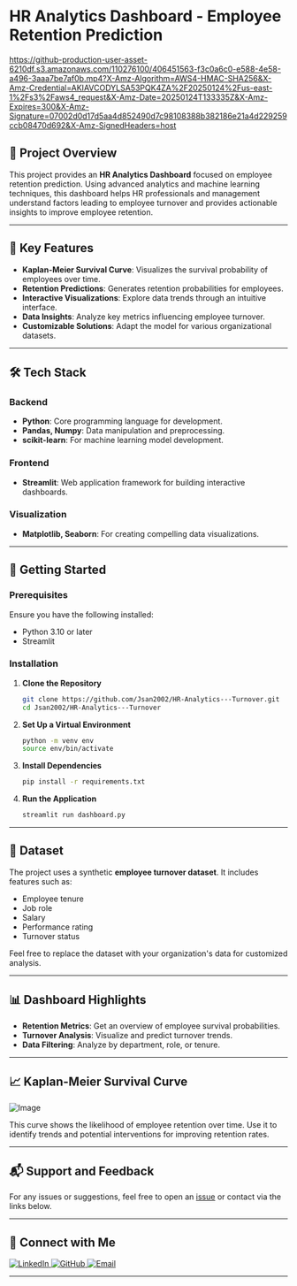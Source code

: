 # HR Analytics Dashboard - Employee Retention Prediction

https://github-production-user-asset-6210df.s3.amazonaws.com/110276100/406451563-f3c0a6c0-e588-4e58-a496-3aaa7be7af0b.mp4?X-Amz-Algorithm=AWS4-HMAC-SHA256&X-Amz-Credential=AKIAVCODYLSA53PQK4ZA%2F20250124%2Fus-east-1%2Fs3%2Faws4_request&X-Amz-Date=20250124T133335Z&X-Amz-Expires=300&X-Amz-Signature=07002d0d17d5aa4d852490d7c98108388b382186e21a4d229259ccb08470d692&X-Amz-SignedHeaders=host

## 📄 Project Overview

This project provides an **HR Analytics Dashboard** focused on employee retention prediction. Using advanced analytics and machine learning techniques, this dashboard helps HR professionals and management understand factors leading to employee turnover and provides actionable insights to improve employee retention.

---

## 🎯 Key Features

- **Kaplan-Meier Survival Curve**: Visualizes the survival probability of employees over time.
- **Retention Predictions**: Generates retention probabilities for employees.
- **Interactive Visualizations**: Explore data trends through an intuitive interface.
- **Data Insights**: Analyze key metrics influencing employee turnover.
- **Customizable Solutions**: Adapt the model for various organizational datasets.

---

## 🛠️ Tech Stack

### Backend
- **Python**: Core programming language for development.
- **Pandas, Numpy**: Data manipulation and preprocessing.
- **scikit-learn**: For machine learning model development.

### Frontend
- **Streamlit**: Web application framework for building interactive dashboards.

### Visualization
- **Matplotlib, Seaborn**: For creating compelling data visualizations.

---

## 🚀 Getting Started

### Prerequisites

Ensure you have the following installed:
- Python 3.10 or later
- Streamlit

### Installation

1. **Clone the Repository**
   ```bash
   git clone https://github.com/Jsan2002/HR-Analytics---Turnover.git
   cd Jsan2002/HR-Analytics---Turnover
   ```

2. **Set Up a Virtual Environment**
   ```bash
   python -m venv env
   source env/bin/activate 
   ```

3. **Install Dependencies**
   ```bash
   pip install -r requirements.txt
   ```

4. **Run the Application**
   ```bash
   streamlit run dashboard.py
   ```

---

## 🧪 Dataset

The project uses a synthetic **employee turnover dataset**. It includes features such as:
- Employee tenure
- Job role
- Salary
- Performance rating
- Turnover status

Feel free to replace the dataset with your organization's data for customized analysis.

---

## 📊 Dashboard Highlights

- **Retention Metrics**: Get an overview of employee survival probabilities.
- **Turnover Analysis**: Visualize and predict turnover trends.
- **Data Filtering**: Analyze by department, role, or tenure.

---

## 📈 Kaplan-Meier Survival Curve

![Image](https://github.com/user-attachments/assets/f5c6e7b8-791b-4783-b028-778c3af07cd9)

This curve shows the likelihood of employee retention over time. Use it to identify trends and potential interventions for improving retention rates.

---

## 📬 Support and Feedback

For any issues or suggestions, feel free to open an [issue](https://github.com/Jsan2002/your-repo-name/issues) or contact via the links below.

---

## 👥 Connect with Me

<div class="social-links">
    <a href="https://www.linkedin.com/in/sanket-jagtap-966116283/" target="_blank">
        <img src="https://img.shields.io/badge/linkedin-%230077B5.svg?style=for-the-badge&logo=linkedin&logoColor=white" alt="LinkedIn">
    </a>
    <a href="https://github.com/Jsan2002" target="_blank">
        <img src="https://img.shields.io/badge/github-%23121011.svg?style=for-the-badge&logo=github&logoColor=white" alt="GitHub">
    </a>
    <a href="mailto:sanketjagtap2002@gmail.com" target="_blank">
        <img src="https://img.shields.io/badge/email-%23D14836.svg?style=for-the-badge&logo=gmail&logoColor=white" alt="Email">
    </a>
</div>

---


